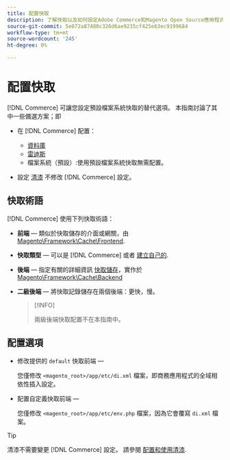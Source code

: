 ```yaml
---
title: 配置快取
description: 了解快取以及如何設定Adobe Commerce和Magento Open Source應用程式的快取機制。
source-git-commit: 5e072a87480c326d6ae9235cf425e63ec9199684
workflow-type: tm+mt
source-wordcount: '245'
ht-degree: 0%

---
```


# 配置快取

[!DNL Commerce] 可讓您設定預設檔案系統快取的替代選項。 本指南討論了其中一些備選方案；即

- 在 [!DNL Commerce] 配置：

   - [資料庫](https://developer.adobe.com/commerce/php/development/cache/partial/database-caching/)
   - [雷迪斯](config-redis.md)
   - 檔案系統（預設）:使用預設檔案系統快取無需配置。

- 設定 [清漆](config-varnish.md) 不修改 [!DNL Commerce] 設定。

## 快取術語

[!DNL Commerce] 使用下列快取術語：

- **前端** — 類似於快取儲存的介面或網關，由 [Magento\Framework\Cache\Frontend](https://github.com/magento/magento2/tree/2.4/lib/internal/Magento/Framework/Cache/Frontend).
- **快取類型** — 可以是 [!DNL Commerce] 或者 [建立自己的](https://developer.adobe.com/commerce/php/development/cache/partial/cache-type/).
- **後端** — 指定有關的詳細資訊 [快取儲存](https://framework.zend.com/manual/1.12/en/zend.cache.backends.html)，實作於 [Magento\Framework\Cache\Backend](https://github.com/magento/magento2/tree/2.4/lib/internal/Magento/Framework/Cache/Backend)
- **二級後端** — 將快取記錄儲存在兩個後端：更快，慢。

   >[!INFO]
   >
   >兩級後端快取配置不在本指南中。

## 配置選項

- 修改提供的 `default` 快取前端 — 

   您僅修改 `<magento_root>/app/etc/di.xml` 檔案，即商務應用程式的全域相依性插入設定。

- 配置自定義快取前端 — 

   您僅修改 `<magento_root>/app/etc/env.php` 檔案，因為它會覆寫 `di.xml` 檔案。

>[!TIP]
>
>清漆不需要變更 [!DNL Commerce] 設定。 請參閱 [配置和使用清漆](config-varnish.md).
